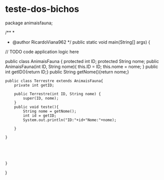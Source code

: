# teste-dos-bichos   
package animaisfauna;

/**
 *
 * @author RicardoViana962
*/
   public static void main(String[] args) {      
        
// TODO code application logic here

public class AnimaisFauna {
    protected int ID;
    protected String nome;
    public AnimaisFauna(int ID, String nome){
        this.ID = ID;
        this.nome = nome;
    }
    public int getID(){return ID;}
    public String getNome(){return nome;}

    public class Terrestre extends AnimaisFauna{
        private int getID;

        public Terrestre(int ID, String nome) {
            super(ID, nome);
        }
        public void teste(){
            String nome = getNome();
            int id = getID;
            System.out.println("ID:"+id+"Nome:"+nome);
            
        }
    
    }
    
    

   
 
    }
    
    
}

